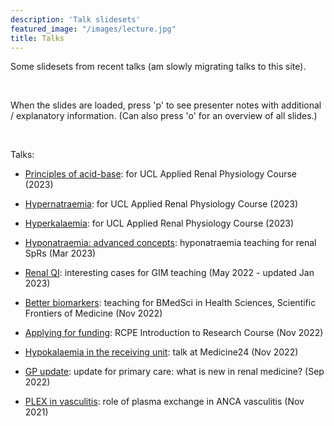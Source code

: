```yaml
---
description: 'Talk slidesets'
featured_image: "/images/lecture.jpg"
title: Talks
---
```


Some slidesets from recent talks (am slowly migrating talks to this site).  

<br>

When the slides are loaded, press 'p' to see presenter notes with additional / explanatory information.  (Can also press 'o' for an overview of all slides.)  

<br>

Talks:  

- [Principles of acid-base](https://renalrob-talks.netlify.app/23_UCL_acid): for UCL Applied Renal Physiology Course (2023)

- [Hypernatraemia](https://renalrob-talks.netlify.app/23_UCL_hyperNa): for UCL Applied Renal Physiology Course (2023)

- [Hyperkalaemia](https://renalrob-talks.netlify.app/23_UCL_hyperK): for UCL Applied Renal Physiology Course (2023)

- [Hyponatraemia: advanced concepts](https://renalrob-talks.netlify.app/23_Na_full): hyponatraemia teaching for renal SpRs (Mar 2023)  

- [Renal QI](https://renalrob-talks.netlify.app/22_gim): interesting cases for GIM teaching (May 2022 - updated Jan 2023)  

- [Better biomarkers](https://renalrob-talks.netlify.app/22_biomarkers): teaching for BMedSci in Health Sciences, Scientific Frontiers of Medicine (Nov 2022)  

- [Applying for funding](https://renalrob-talks.netlify.app/22_funding): RCPE Introduction to Research Course (Nov 2022)  

- [Hypokalaemia in the receiving unit](https://renalrob-talks.netlify.app/22_hypok): talk at Medicine24 (Nov 2022)  

- [GP update](https://renalrob-talks.netlify.app/22_gp/): update for primary care: what is new in renal medicine? (Sep 2022)  

- [PLEX in vasculitis](https://renalrob-talks.netlify.app/21_plex/): role of plasma exchange in ANCA vasculitis (Nov 2021)

